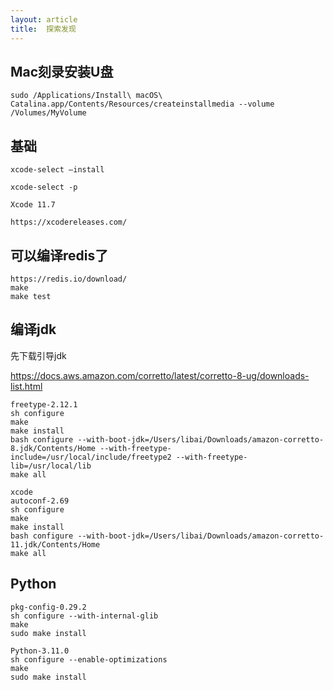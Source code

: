 ```yaml
---
layout: article 
title:  探索发现
---
```


## Mac刻录安装U盘

```
sudo /Applications/Install\ macOS\ Catalina.app/Contents/Resources/createinstallmedia --volume /Volumes/MyVolume
```

## 基础

```
xcode-select –install

xcode-select -p

Xcode 11.7

https://xcodereleases.com/
```

## 可以编译redis了

```commandline
https://redis.io/download/
make
make test
```

## 编译jdk

先下载引导jdk

https://docs.aws.amazon.com/corretto/latest/corretto-8-ug/downloads-list.html

```
freetype-2.12.1 
sh configure
make
make install
bash configure --with-boot-jdk=/Users/libai/Downloads/amazon-corretto-8.jdk/Contents/Home --with-freetype-include=/usr/local/include/freetype2 --with-freetype-lib=/usr/local/lib
make all

xcode
autoconf-2.69
sh configure
make
make install
bash configure --with-boot-jdk=/Users/libai/Downloads/amazon-corretto-11.jdk/Contents/Home
make all
```

## Python

```commandline
pkg-config-0.29.2
sh configure --with-internal-glib
make 
sudo make install

Python-3.11.0
sh configure --enable-optimizations
make
sudo make install
```
